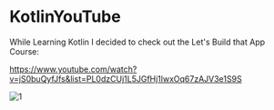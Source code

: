 # KotlinYouTube
While Learning Kotlin I decided to check out the Let's Build that App Course: 

https://www.youtube.com/watch?v=jS0buQyfJfs&list=PL0dzCUj1L5JGfHj1lwxOq67zAJV3e1S9S

![1](https://user-images.githubusercontent.com/26351803/49690628-d0884080-fb3c-11e8-88a5-5d93422bb330.PNG)
